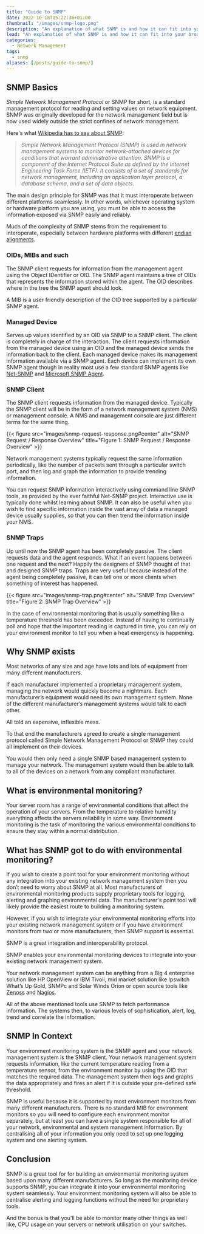 ```yaml
---
title: "Guide to SNMP"
date: 2022-10-18T15:22:36+01:00
thumbnail: "/images/snmp-logo.png"
description: "An explanation of what SNMP is and how it can fit into your broader environmental monitoring efforts."
lead: "An explanation of what SNMP is and how it can fit into your broader environmental monitoring efforts."
categories:
  - Network Management
tags:
  - snmp
aliases: [/posts/guide-to-snmp/]
---
```


<!--more-->

## SNMP Basics

*Simple Network Management Protocol* or SNMP for short, is a standard management protocol for reading and setting values on network equipment. SNMP was originally developed for the network management field but is now used widely outside the strict confines of network management.

Here's what [Wikipedia has to say about SNMP](http://en.wikipedia.org/wiki/Snmp):

>*Simple Network Management Protocol (SNMP) is used in network management systems to monitor network-attached devices for conditions that warrant administrative attention. SNMP is a component of the Internet Protocol Suite as defined by the Internet Engineering Task Force (IETF). It consists of a set of standards for network management, including an application layer protocol, a database schema, and a set of data objects.*

The main design principle for SNMP was that it must interoperate between different platforms seamlessly. In other words, whichever operating system or hardware platform you are using, you must be able to access the information exposed via SNMP easily and reliably.

Much of the complexity of SNMP stems from the requirement to interoperate, especially between hardware platforms with different [endian alignments](http://en.wikipedia.org/wiki/Endianness).

### OIDs, MIBs and such

The SNMP client requests for information from the management agent using the Object IDentifier or OID. The SNMP agent maintains a tree of OIDs that represents the information stored within the agent. The OID describes where in the tree the SNMP agent should look.

A MIB is a user friendly description of the OID tree supported by a particular SNMP agent.

### Managed Device

Serves up values identified by an OID via SNMP to a SNMP client. The client is completely in charge of the interaction. The client requests information from the managed device using an OID and the managed device sends the information back to the client. Each managed device makes its management information available via a SNMP agent. Each device can implement its own SNMP agent though in reality most use a few standard SNMP agents like [Net-SNMP](http://www.net-snmp.org/) and [Microsoft SNMP Agent](http://technet.microsoft.com/en-us/library/cc765990.aspx).

### SNMP Client

The SNMP client requests information from the managed device. Typically the SNMP client will be in the form of a network management system (NMS) or management console. A NMS and management console are just different terms for the same thing.

{{< figure  src="images/snmp-request-response.png#center"
            alt="SNMP Request / Response Overview"
            title="Figure 1: SNMP Request / Response Overview" >}}

Network management systems typically request the same information periodically, like the number of packets sent through a particular switch port, and then log and graph the information to provide trending information.

You can request SNMP information interactively using command line SNMP tools, as provided by the ever faithful Net-SNMP project. Interactive use is typically done whilst learning about SNMP. It can also be useful when you wish to find specific information inside the vast array of data a managed device usually supplies, so that you can then trend the information inside your NMS.

### SNMP Traps

Up until now the SNMP agent has been completely passive. The client requests data and the agent responds. What if an event happens between one request and the next? Happily the designers of SNMP thought of that and designed SNMP traps. Traps are very useful because instead of the agent being completely passive, it can tell one or more clients when something of interest has happened.

{{< figure  src="images/snmp-trap.png#center"
            alt="SNMP Trap Overview"
            title="Figure 2: SNMP Trap Overview" >}}

In the case of environmental monitoring that is usually something like a temperature threshold has been exceeded. Instead of having to continually poll and hope that the important reading is captured in time, you can rely on your environment monitor to tell you when a heat emergency is happening.

## Why SNMP exists

Most networks of any size and age have lots and lots of equipment from many different manufacturers.

If each manufacturer implemented a proprietary management system, managing the network would quickly become a nightmare. Each manufacturer’s equipment would need its own management system. None of the different manufacturer’s management systems would talk to each other.

All told an expensive, inflexible mess.

To that end the manufacturers agreed to create a single management protocol called Simple Network Management Protocol or SNMP they could all implement on their devices.

You would then only need a single SNMP based management system to manage your network. The management system would then be able to talk to all of the devices on a network from any compliant manufacturer.

## What is environmental monitoring?

Your server room has a range of environmental conditions that affect the operation of your servers. From the temperature to relative humidity everything affects the servers reliability in some way. Environment monitoring is the task of monitoring the various environmental conditions to ensure they stay within a normal distribution.

## What has SNMP got to do with environmental monitoring?

If you wish to create a point tool for your environment monitoring without any integration into your existing network management system then you don’t need to worry about SNMP at all. Most manufacturers of environmental monitoring products supply proprietary tools for logging, alerting and graphing environmental data. The manufacturer's point tool will likely provide the easiest route to building a monitoring system.

However, if you wish to integrate your environmental monitoring efforts into your existing network management system or if you have environment monitors from two or more manufacturers, then SNMP support is essential.

SNMP is a great integration and interoperability protocol.

SNMP enables your environmental monitoring devices to integrate into your existing network management system.

Your network management system can be anything from a Big 4 enterprise solution like HP OpenView or IBM Tivoli, mid market solution like Ipswitch What’s Up Gold, SNMPc and Solar Winds Orion or open source tools like [Zenoss](https://www.zenoss.com/) and [Nagios](https://www.nagios.org/).

All of the above mentioned tools use SNMP to fetch performance information. The systems then, to various levels of sophistication, alert, log, trend and correlate the information.

## SNMP In Context

Your environment monitoring system is the SNMP agent and your network management system is the SNMP client. Your network management system requests information, like the current temperature reading from a temperature sensor, from the environment monitor by using the OID that matches the required data. The management system then logs and graphs the data appropriately and fires an alert if it is outside your pre-defined safe threshold.

SNMP is useful because it is supported by most environment monitors from many different manufacturers. There is no standard MIB for environment monitors so you will need to configure each environment monitor separately, but at least you can have a single system responsible for all of your network, environmental and system management information. By centralising all of your information you only need to set up one logging system and one alerting system.

## Conclusion

SNMP is a great tool for for building an environmental monitoring system based upon many different manufacturers. So long as the monitoring device supports SNMP, you can integrate it into your environmental monitoring system seamlessly. Your environment monitoring system will also be able to centralise alerting and logging functions without the need for proprietary tools.

And the bonus is that you'll be able to monitor many other things as well like, CPU usage on your servers or network utilisation on your switches.
